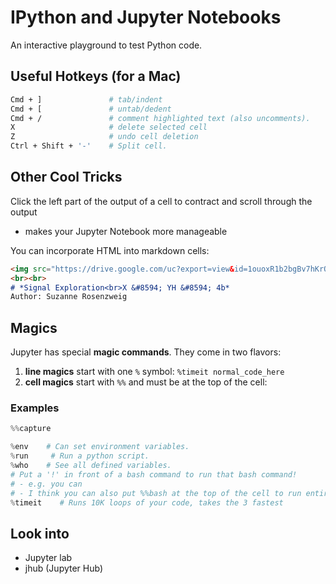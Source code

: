 # IPython and Jupyter Notebooks

An interactive playground to test Python code.

## Useful Hotkeys (for a Mac)

```bash
Cmd + ]               # tab/indent
Cmd + [               # untab/dedent
Cmd + /               # comment highlighted text (also uncomments).
X                     # delete selected cell
Z                     # undo cell deletion
Ctrl + Shift + '-'    # Split cell. 
```

## Other Cool Tricks

Click the left part of the output of a cell to contract and scroll through the output

- makes your Jupyter Notebook more manageable

You can incorporate HTML into markdown cells:

```markdown
<img src="https://drive.google.com/uc?export=view&id=1ouoxR1b2bgBv7hKrO8jhpoWg5vfgYhT6" alt="drawing" width="400" align='left' style='float:right'/>
<br><br>
# *Signal Exploration<br>X &#8594; YH &#8594; 4b*
Author: Suzanne Rosenzweig
```

## Magics

Jupyter has special **magic commands**. They come in two flavors:

1. **line magics** start with one `%` symbol: `%timeit normal_code_here`
2. **cell magics** start with `%%` and must be at the top of the cell:

### Examples

```python
%%capture

%env    # Can set environment variables.
%run     # Run a python script. 
%who    # See all defined variables. 
# Put a '!' in front of a bash command to run that bash command!
# - e.g. you can 
# - I think you can also put %%bash at the top of the cell to run entire blocks of bash commands.
%timeit    # Runs 10K loops of your code, takes the 3 fastest 
```

## Look into

- Jupyter lab
- jhub (Jupyter Hub)
